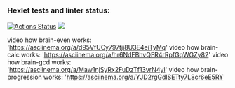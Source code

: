 ### Hexlet tests and linter status:
[![Actions Status](https://github.com/spacewalrus73/python-project-49/workflows/hexlet-check/badge.svg)](https://github.com/spacewalrus73/python-project-49/actions)
<a href="https://codeclimate.com/github/spacewalrus73/python-project-49/maintainability"><img src="https://api.codeclimate.com/v1/badges/3341c6741e9a9d6ff12a/maintainability" /></a>

video how brain-even works: 'https://asciinema.org/a/d95VfUCy797tji8U3E4eiTyMq'
video how brain-calc works: 'https://asciinema.org/a/hr6NdFBhvQFR4rRpfGqWGZy82'
video how brain-gcd works: 'https://asciinema.org/a/Maw1njSyRx2FuDzTf13vrN4yl'
video how brain-progression works: 'https://asciinema.org/a/YJD2rgGdISETty7L8cr6eE5RY'
